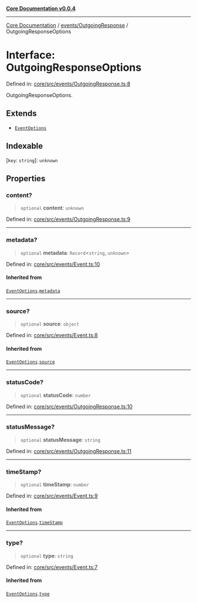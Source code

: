 [**Core Documentation v0.0.4**](../../../README.md)

***

[Core Documentation](../../../modules.md) / [events/OutgoingResponse](../README.md) / OutgoingResponseOptions

# Interface: OutgoingResponseOptions

Defined in: [core/src/events/OutgoingResponse.ts:8](https://github.com/stonemjs/core/blob/4b1b931e44a5db2600109fa7ae2a8b532ed77730/src/events/OutgoingResponse.ts#L8)

OutgoingResponseOptions.

## Extends

- [`EventOptions`](../../Event/interfaces/EventOptions.md)

## Indexable

\[`key`: `string`\]: `unknown`

## Properties

### content?

> `optional` **content**: `unknown`

Defined in: [core/src/events/OutgoingResponse.ts:9](https://github.com/stonemjs/core/blob/4b1b931e44a5db2600109fa7ae2a8b532ed77730/src/events/OutgoingResponse.ts#L9)

***

### metadata?

> `optional` **metadata**: `Record`\<`string`, `unknown`\>

Defined in: [core/src/events/Event.ts:10](https://github.com/stonemjs/core/blob/4b1b931e44a5db2600109fa7ae2a8b532ed77730/src/events/Event.ts#L10)

#### Inherited from

[`EventOptions`](../../Event/interfaces/EventOptions.md).[`metadata`](../../Event/interfaces/EventOptions.md#metadata)

***

### source?

> `optional` **source**: `object`

Defined in: [core/src/events/Event.ts:8](https://github.com/stonemjs/core/blob/4b1b931e44a5db2600109fa7ae2a8b532ed77730/src/events/Event.ts#L8)

#### Inherited from

[`EventOptions`](../../Event/interfaces/EventOptions.md).[`source`](../../Event/interfaces/EventOptions.md#source)

***

### statusCode?

> `optional` **statusCode**: `number`

Defined in: [core/src/events/OutgoingResponse.ts:10](https://github.com/stonemjs/core/blob/4b1b931e44a5db2600109fa7ae2a8b532ed77730/src/events/OutgoingResponse.ts#L10)

***

### statusMessage?

> `optional` **statusMessage**: `string`

Defined in: [core/src/events/OutgoingResponse.ts:11](https://github.com/stonemjs/core/blob/4b1b931e44a5db2600109fa7ae2a8b532ed77730/src/events/OutgoingResponse.ts#L11)

***

### timeStamp?

> `optional` **timeStamp**: `number`

Defined in: [core/src/events/Event.ts:9](https://github.com/stonemjs/core/blob/4b1b931e44a5db2600109fa7ae2a8b532ed77730/src/events/Event.ts#L9)

#### Inherited from

[`EventOptions`](../../Event/interfaces/EventOptions.md).[`timeStamp`](../../Event/interfaces/EventOptions.md#timestamp)

***

### type?

> `optional` **type**: `string`

Defined in: [core/src/events/Event.ts:7](https://github.com/stonemjs/core/blob/4b1b931e44a5db2600109fa7ae2a8b532ed77730/src/events/Event.ts#L7)

#### Inherited from

[`EventOptions`](../../Event/interfaces/EventOptions.md).[`type`](../../Event/interfaces/EventOptions.md#type)
